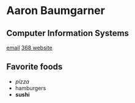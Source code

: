 # Aaron Baumgarner
## Computer Information Systems
[email](aaron.baumgarner@eagles.ewu.edu)
[368 website](http://vcd.github.io/368/)

## Favorite foods
* _pizza_
* hamburgers
* **sushi**
